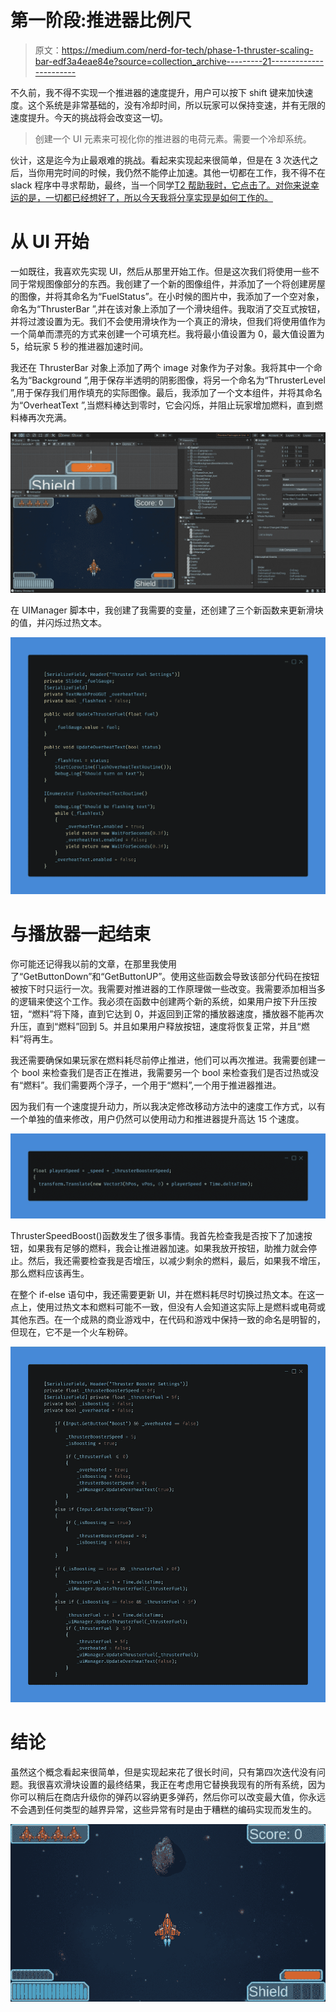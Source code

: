 # 第一阶段:推进器比例尺

> 原文：<https://medium.com/nerd-for-tech/phase-1-thruster-scaling-bar-edf3a4eae84e?source=collection_archive---------21----------------------->

不久前，我不得不实现一个推进器的速度提升，用户可以按下 shift 键来加快速度。这个系统是非常基础的，没有冷却时间，所以玩家可以保持变速，并有无限的速度提升。今天的挑战将会改变这一切。

> 创建一个 UI 元素来可视化你的推进器的电荷元素。需要一个冷却系统。

伙计，这是迄今为止最艰难的挑战。看起来实现起来很简单，但是在 3 次迭代之后，当你用完时间的时候，我仍然不能停止加速。其他一切都在工作，我不得不在 slack 程序中寻求帮助，最终，当一个同学[T2 帮助我时，它点击了。对你来说幸运的是，一切都已经想好了，所以今天我将分享实现是如何工作的。](https://geraldclarkaudio.medium.com/)

# 从 UI 开始

一如既往，我喜欢先实现 UI，然后从那里开始工作。但是这次我们将使用一些不同于常规图像部分的东西。我创建了一个新的图像组件，并添加了一个将创建房屋的图像，并将其命名为“FuelStatus”。在小时候的图片中，我添加了一个空对象，命名为“ThrusterBar ”,并在该对象上添加了一个滑块组件。我取消了交互式按钮，并将过渡设置为无。我们不会使用滑块作为一个真正的滑块，但我们将使用值作为一个简单而漂亮的方式来创建一个可填充栏。我将最小值设置为 0，最大值设置为 5，给玩家 5 秒的推进器加速时间。

我还在 ThrusterBar 对象上添加了两个 image 对象作为子对象。我将其中一个命名为“Background ”,用于保存半透明的阴影图像，将另一个命名为“ThrusterLevel ”,用于保存我们用作填充的实际图像。最后，我添加了一个文本组件，并将其命名为“OverheatText ”,当燃料棒达到零时，它会闪烁，并阻止玩家增加燃料，直到燃料棒再次充满。

![](img/fb7a6fc158ff0fca0d8d6571f9d3bce8.png)

在 UIManager 脚本中，我创建了我需要的变量，还创建了三个新函数来更新滑块的值，并闪烁过热文本。

![](img/8a992456875280206519069a27193abf.png)

# 与播放器一起结束

你可能还记得我以前的文章，在那里我使用了“GetButtonDown”和“GetButtonUP”。使用这些函数会导致该部分代码在按钮被按下时只运行一次。我需要对推进器的工作原理做一些改变。我需要添加相当多的逻辑来使这个工作。我必须在函数中创建两个新的系统，如果用户按下升压按钮，“燃料”将下降，直到它达到 0，并返回到正常的播放器速度，播放器不能再次升压，直到“燃料”回到 5。并且如果用户释放按钮，速度将恢复正常，并且“燃料”将再生。

我还需要确保如果玩家在燃料耗尽前停止推进，他们可以再次推进。我需要创建一个 bool 来检查我们是否正在推进，我需要另一个 bool 来检查我们是否过热或没有“燃料”。我们需要两个浮子，一个用于“燃料”,一个用于推进器推进。

因为我们有一个速度提升动力，所以我决定修改移动方法中的速度工作方式，以有一个单独的值来修改，用户仍然可以使用动力和推进器提升高达 15 个速度。

![](img/2757f92aa8ac550b3889bd6cbab4ea5f.png)

ThrusterSpeedBoost()函数发生了很多事情。我首先检查我是否按下了加速按钮，如果我有足够的燃料，我会让推进器加速。如果我放开按钮，助推力就会停止。然后，我还需要检查我是否增压，以减少剩余的燃料，最后，如果我不增压，那么燃料应该再生。

在整个 if-else 语句中，我还需要更新 UI，并在燃料耗尽时切换过热文本。在这一点上，使用过热文本和燃料可能不一致，但没有人会知道这实际上是燃料或电荷或其他东西。在一个成熟的商业游戏中，在代码和游戏中保持一致的命名是明智的，但现在，它不是一个火车粉碎。

![](img/c0fa58a6aac7d55cfa179c1790b18e3d.png)

# 结论

虽然这个概念看起来很简单，但是实现起来花了很长时间，只有第四次迭代没有问题。我很喜欢滑块设置的最终结果，我正在考虑用它替换我现有的所有系统，因为你可以稍后在商店升级你的弹药以容纳更多弹药，然后你可以改变最大值，你永远不会遇到任何类型的越界异常，这些异常有时是由于糟糕的编码实现而发生的。

![](img/7dfe80543b55691907427ecf5d7db3d8.png)